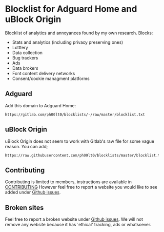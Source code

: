 # Blocklist for Adguard Home and uBlock Origin

Blocklist of analytics and annoyances found by my own research. Blocks:
- Stats and analytics (including privacy preserving ones) 
- Lotttery
- Data collection 
- Bug trackers
- Ads
- Data brokers
- Font content delivery networks
- Consent/cookie managment platforms


## Adguard 
Add this domain to Adguard Home:
```
https://gitlab.com/ph00lt0/blocklists/-/raw/master/blocklist.txt
```


## uBlock Origin 
uBlock Origin does not seem to work with Gitlab's raw file for some vague reason. You can add;
```
https://raw.githubusercontent.com/ph00lt0/blocklists/master/blocklist.txt
```


## Contributing
Contributing is limited to members, instructions are available in [CONTRIBUTING](CONTRIBUTING.md)
However feel free to report a website you would like to see added under [Github issues](https://github.com/ph00lt0/blocklists/issues).


## Broken sites
Feel free to report a broken website under [Github issues](https://github.com/ph00lt0/blocklists/issues). We will not remove any website because it has 'ethical' tracking, ads or whatsoever. 

